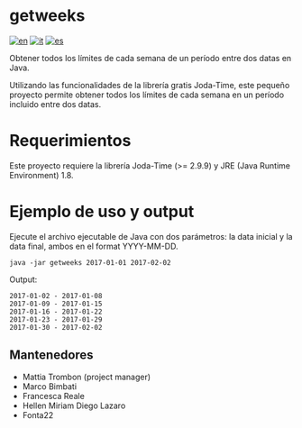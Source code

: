 # getweeks
[![en](https://img.shields.io/badge/lang-en-red.svg)](https://github.com/matt-tro/getweeks/blob/master/README.md)
[![it](https://img.shields.io/badge/lang-it-green.svg)](https://github.com/matt-tro/getweeks/blob/master/README.it.md)
[![es](https://img.shields.io/badge/lang-es-yellow.svg)](https://github.com/matt-tro/getweeks/blob/master/README.es.md)

Obtener todos los límites de cada semana de un período entre dos datas en Java.

Utilizando las funcionalidades de la librería gratis Joda-Time, este pequeño proyecto permite obtener todos los límites de cada semana en un período incluido entre dos datas.

# Requerimientos
Este proyecto requiere la librería Joda-Time (>= 2.9.9) y JRE (Java Runtime Environment) 1.8.

# Ejemplo de uso y output
Ejecute el archivo ejecutable de Java con dos parámetros: la data inicial y la data final, ambos en el format YYYY-MM-DD.

```
java -jar getweeks 2017-01-01 2017-02-02  
```
Output:  
```
2017-01-02 - 2017-01-08  
2017-01-09 - 2017-01-15  
2017-01-16 - 2017-01-22  
2017-01-23 - 2017-01-29  
2017-01-30 - 2017-02-02  
```
## Mantenedores
- Mattia Trombon (project manager)
- Marco Bimbati
- Francesca Reale
- Hellen Miriam Diego Lazaro
- Fonta22
